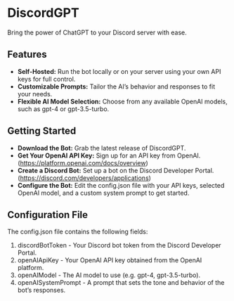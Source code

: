 ﻿# DiscordGPT

Bring the power of ChatGPT to your Discord server with ease.

## Features

- **Self-Hosted:** Run the bot locally or on your server using your own API keys for full control.
- **Customizable Prompts:** Tailor the AI’s behavior and responses to fit your needs.
- **Flexible AI Model Selection:** Choose from any available OpenAI models, such as gpt-4 or gpt-3.5-turbo.

## Getting Started

- **Download the Bot:** Grab the latest release of DiscordGPT.
- **Get Your OpenAI API Key:** Sign up for an API key from OpenAI. (https://platform.openai.com/docs/overview)
- **Create a Discord Bot:** Set up a bot on the Discord Developer Portal. (https://discord.com/developers/applications)
- **Configure the Bot:** Edit the config.json file with your API keys, selected OpenAI model, and a custom system prompt to get started.

## Configuration File

The config.json file contains the following fields:
1. discordBotToken - Your Discord bot token from the Discord Developer Portal.
2. openAIApiKey - Your OpenAI API key obtained from the OpenAI platform.
3. openAIModel - The AI model to use (e.g. gpt-4, gpt-3.5-turbo).
4. openAISystemPrompt - A prompt that sets the tone and behavior of the bot’s responses.
